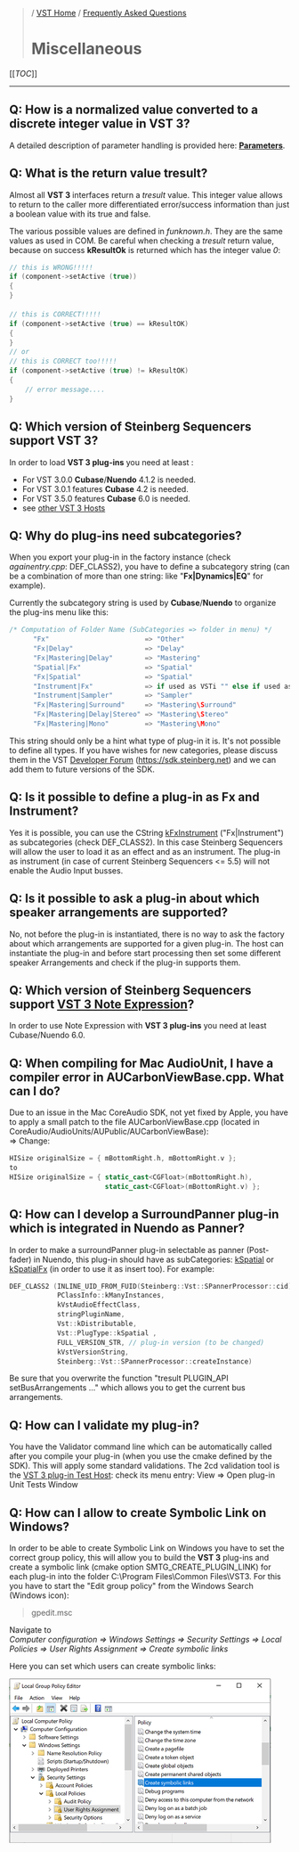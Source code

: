 >/ [VST Home](../) / [Frequently Asked Questions](../FAQ/Index.md)
>
># Miscellaneous

[[_TOC_]]

---

## Q: How is a normalized value converted to a discrete integer value in VST 3?

A detailed description of parameter handling is provided here: [**Parameters**](../Technical+Documentation/Parameters+Automation/Index.md).

## Q: What is the return value tresult?

Almost all **VST 3** interfaces return a *tresult* value. This integer value allows to return to the caller more differentiated error/success information than just a boolean value with its true and false.

The various possible values are defined in *funknown.h*. They are the same values as used in COM. Be careful when checking a *tresult* return value, because on success **kResultOk** is returned which has the integer value *0*:

``` c++
// this is WRONG!!!!!
if (component->setActive (true))
{
}
 
// this is CORRECT!!!!!
if (component->setActive (true) == kResultOK)
{
}
// or
// this is CORRECT too!!!!!
if (component->setActive (true) != kResultOK)
{
    // error message....
}
```

## Q: Which version of Steinberg Sequencers support VST 3?

In order to load **VST 3 plug-ins** you need at least :

- For VST 3.0.0 **Cubase**/**Nuendo** 4.1.2 is needed.
- For VST 3.0.1 features **Cubase** 4.2 is needed.
- For VST 3.5.0 features **Cubase** 6.0 is needed.
- see [other VST 3 Hosts](../What+is+VST/Use+cases.md#examples-of-vst-3-host-applications)

## Q: Why do plug-ins need subcategories?
When you export your plug-in in the factory instance (check *againentry.cpp*: DEF_CLASS2), you have to define a subcategory string (can be a combination of more than one string: like "**Fx|Dynamics|EQ**" for example).

Currently the subcategory string is used by **Cubase**/**Nuendo** to organize the plug-ins menu like this:

``` c++
/* Computation of Folder Name (SubCategories => folder in menu) */
      "Fx"                        => "Other"
      "Fx|Delay"                  => "Delay"
      "Fx|Mastering|Delay"        => "Mastering"
      "Spatial|Fx"                => "Spatial"
      "Fx|Spatial"                => "Spatial"
      "Instrument|Fx"             => if used as VSTi "" else if used as Insert "Other"
      "Instrument|Sampler"        => "Sampler"
      "Fx|Mastering|Surround"     => "Mastering\Surround"
      "Fx|Mastering|Delay|Stereo" => "Mastering\Stereo"
      "Fx|Mastering|Mono"         => "Mastering\Mono"
```

This string should only be a hint what type of plug-in it is. It's not possible to define all types. If you have wishes for new categories, please discuss them in the VST [Developer Forum](../Forum/Index.html) (<https://sdk.steinberg.net>) and we can add them to future versions of the SDK.

## Q: Is it possible to define a plug-in as Fx and Instrument?

Yes it is possible, you can use the CString [kFxInstrument](https://steinbergmedia.github.io/vst3_doc/vstinterfaces/group__plugType.html#gabe030351fd22d14dad35c817e1849f59) ("Fx|Instrument") as subcategories (check DEF_CLASS2). In this case Steinberg Sequencers will allow the user to load it as an effect and as an instrument. The plug-in as instrument (in case of current Steinberg Sequencers <= 5.5) will not enable the Audio Input busses.

## Q: Is it possible to ask a plug-in about which speaker arrangements are supported?

No, not before the plug-in is instantiated, there is no way to ask the factory about which arrangements are supported for a given plug-in. The host can instantiate the plug-in and before start processing then set some different speaker Arrangements and check if the plug-in supports them.

## Q: Which version of Steinberg Sequencers support [VST 3 Note Expression](../Technical+Documentation/Change+History/3.5.0/INoteExpressionController.md)?

In order to use Note Expression with **VST 3 plug-ins** you need at least Cubase/Nuendo 6.0.

## Q: When compiling for Mac AudioUnit, I have a compiler error in AUCarbonViewBase.cpp. What can I do?

Due to an issue in the Mac CoreAudio SDK, not yet fixed by Apple, you have to apply a small patch to the file AUCarbonViewBase.cpp (located in CoreAudio/AudioUnits/AUPublic/AUCarbonViewBase):\
=> Change:

``` c++
HISize originalSize = { mBottomRight.h, mBottomRight.v };
to
HISize originalSize = { static_cast<CGFloat>(mBottomRight.h),
                        static_cast<CGFloat>(mBottomRight.v) };
```

## Q: How can I develop a SurroundPanner plug-in which is integrated in Nuendo as Panner?

In order to make a surroundPanner plug-in selectable as panner (Post-fader) in Nuendo, this plug-in should have as subCategories: [kSpatial](https://steinbergmedia.github.io/vst3_doc/vstinterfaces/group__plugType.html#gaa334568999d986b4e50627646e51a8b4) or [kSpatialFx](https://steinbergmedia.github.io/vst3_doc/vstinterfaces/group__plugType.html#ga9439d03e5e14fb7a35976d2e37f34e31) (in order to use it as insert too). For example:

``` c++
DEF_CLASS2 (INLINE_UID_FROM_FUID(Steinberg::Vst::SPannerProcessor::cid),
            PClassInfo::kManyInstances,
            kVstAudioEffectClass,
            stringPluginName,
            Vst::kDistributable,
            Vst::PlugType::kSpatial ,
            FULL_VERSION_STR, // plug-in version (to be changed)
            kVstVersionString,
            Steinberg::Vst::SPannerProcessor::createInstance)
```

Be sure that you overwrite the function "tresult PLUGIN_API setBusArrangements ..." which allows you to get the current bus arrangements.

## Q: How can I validate my plug-in?

You have the Validator command line which can be automatically called after you compile your plug-in (when you use the cmake defined by the SDK). This will apply some standard validations. The 2cd validation tool is the [VST 3 plug-in Test Host](../What+is+the+VST+3+SDK/Plug-in+Test+Host.md): check its menu entry: View => Open plug-in Unit Tests Window

## Q: How can I allow to create Symbolic Link on Windows?

In order to be able to create Symbolic Link on Windows you have to set the correct group policy, this will allow you to build the **VST 3** plug-ins and create a symbolic link (cmake option SMTG_CREATE_PLUGIN_LINK) for each plug-in into the folder C:\Program Files\Common Files\VST3. For this you have to start the "Edit group policy" from the Windows Search (Windows icon):
>gpedit.msc

Navigate to\
*Computer configuration => Windows Settings => Security Settings => Local Policies => User Rights Assignment => Create symbolic links*

Here you can set which users can create symbolic links:

![faq_1](../../resources/faq_1.png)
